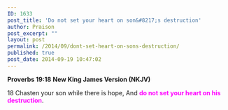 ```yaml
---
ID: 1633
post_title: 'Do not set your heart on son&#8217;s destruction'
author: Praison
post_excerpt: ""
layout: post
permalink: /2014/09/dont-set-heart-on-sons-destruction/
published: true
post_date: 2014-09-19 10:47:02
---
```

<strong>Proverbs 19:18</strong>
<strong> New King James Version (NKJV)</strong>

18 Chasten your son while there is hope,
And <span style="color: #ff00ff;"><strong>do not set your heart on his destruction</strong></span>.